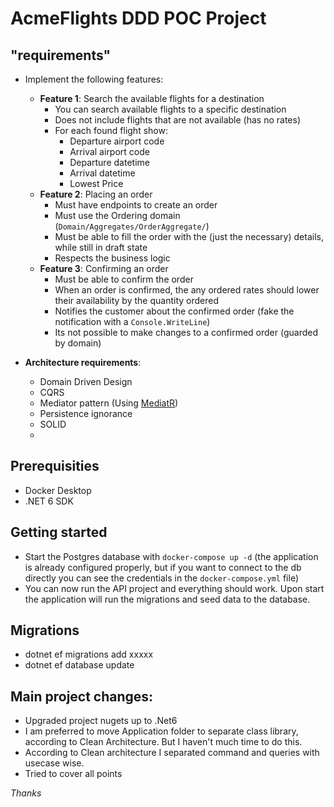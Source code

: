 # AcmeFlights DDD POC Project

## "requirements"

- Implement the following features:
    - **Feature 1**: Search the available flights for a destination
        - You can search available flights to a specific destination
        - Does not include flights that are not available (has no rates)
        - For each found flight show:
            - Departure airport code
            - Arrival airport code
            - Departure datetime
            - Arrival datetime
            - Lowest Price
    - **Feature 2**: Placing an order
        - Must have endpoints to create an order
        - Must use the Ordering domain (`Domain/Aggregates/OrderAggregate/`)
        - Must be able to fill the order with the (just the necessary) details, while still in draft state
        - Respects the business logic
    - **Feature 3**: Confirming an order
        - Must be able to confirm the order
        - When an order is confirmed, the any ordered rates should lower their availability by the quantity ordered
        - Notifies the customer about the confirmed order (fake the notification with a `Console.WriteLine`)
        - Its not possible to make changes to a confirmed order (guarded by domain)

- **Architecture requirements**:
    - Domain Driven Design
    - CQRS
    - Mediator pattern (Using [MediatR](https://github.com/jbogard/MediatR))
    - Persistence ignorance
    - SOLID
    -

## Prerequisities

- Docker Desktop
- .NET 6 SDK

## Getting started

- Start the Postgres database with `docker-compose up -d` (the application is already configured properly, but if you
  want to connect to the db directly you can see the credentials in the `docker-compose.yml` file)
- You can now run the API project and everything should work. Upon start the application will run the migrations and
  seed data to the database.

## Migrations
- dotnet ef migrations add xxxxx
-  dotnet ef database update  

## **Main project changes**:
- Upgraded project nugets up to .Net6
- I am preferred to move  Application folder to separate class library,  according to Clean Architecture. But I haven't much time to do this.
- According to Clean architecture I separated command and queries with usecase wise.
- Tried to cover all points

*Thanks*
